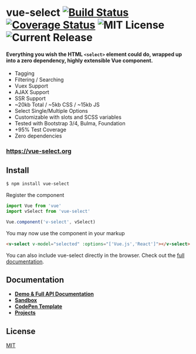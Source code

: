 # vue-select [![Build Status](https://travis-ci.org/sagalbot/vue-select.svg?branch=master)](https://travis-ci.org/sagalbot/vue-select) [![Coverage Status](https://coveralls.io/repos/github/sagalbot/vue-select/badge.svg)](https://coveralls.io/github/sagalbot/vue-select) ![MIT License](https://img.shields.io/github/license/sagalbot/vue-select.svg?style=flat-square) ![Current Release](https://img.shields.io/github/release/sagalbot/vue-select.svg?style=flat-square)

#### Everything you wish the HTML `<select>` element could do, wrapped up into a zero dependency, highly extensible Vue component. 

- Tagging
- Filtering / Searching
- Vuex Support
- AJAX Support
- SSR Support
- ~20kb Total / ~5kb CSS / ~15kb JS
- Select Single/Multiple Options
- Customizable with slots and SCSS variables
- Tested with Bootstrap 3/4, Bulma, Foundation
- +95% Test Coverage
- Zero dependencies

### https://vue-select.org

## Install

```bash
$ npm install vue-select
```

Register the component

```js
import Vue from 'vue'
import vSelect from 'vue-select'

Vue.component('v-select', vSelect)
```

You may now use the component in your markup

```html
<v-select v-model="selected" :options="['Vue.js','React']"></v-select>
```

You can also include vue-select directly in the browser. Check out the 
[full documentation](https://vue-select.org).

## Documentation
- **[Demo & Full API Documentation](https://vue-select.org)**
- **[Sandbox](https://vue-select.org/sandbox.html)**
- **[CodePen Template](http://codepen.io/sagalbot/pen/NpwrQO)**
- **[Projects](https://github.com/sagalbot/vue-select/projects)**

## License

[MIT](https://github.com/sagalbot/vue-select/blob/master/LICENSE.md)
